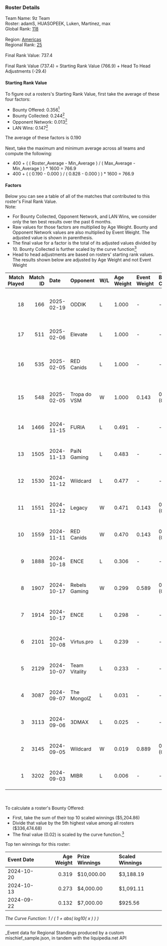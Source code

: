 ### Roster Details<br />
Team Name: 9z Team<br />
Roster: adamS, HUASOPEEK, Luken, Martinez, max<br />
Global Rank: [118](../../standings_global_2025_03_01.md)<br />
<br />
Region: [Americas]( ../../standings_americas_2025_03_01.md)<br />
Regional Rank: [25]( ../../standings_americas_2025_03_01.md)<br />
<br />
Final Rank Value:  737.4<br />
<br />
Final Rank Value (737.4) = Starting Rank Value (766.9) + Head To Head Adjustments (-29.4)<br />

#### Starting Rank Value<br />
To figure out a rosters's Starting Rank Value, first take the average of these four factors:<br />
- Bounty Offered: 0.356[<sup>1</sup>](#table2)
- Bounty Collected: 0.244[<sup>2</sup>](#table1)
- Opponent Network: 0.013[<sup>2</sup>](#table1)
- LAN Wins: 0.147[<sup>2</sup>](#table1)

The average of these factors is 0.190<br />
<br />
Next, take the maximum and minimum average across all teams and compute the following:<br />
- 400 + ( ( Roster_Average - Min_Average ) / ( Max_Average - Min_Average ) ) * 1600 = 766.9
- 400 + ( ( 0.190 - 0.000 ) / ( 0.828 - 0.000 ) ) * 1600 = 766.9


#### Factors<br />
Below you can see a table of all of the matches that contributed to this roster's Final Rank Value.<br />
Note:<br />

- For Bounty Collected, Opponent Network, and LAN Wins, we consider only the ten best results over the past 6 months.
- Raw values for those factors are multiplied by Age Weight. Bounty and Opponent Network values are also multiplied by Event Weight. The adjusted value is shown in parenthesis.
- The final value for a factor is the total of its adjusted values divided by 10. Bounty Collected is further scaled by the curve function[<sup>3</sup>](#curveFunction)
- Head to head adjustments are based on rosters' starting rank values. The results shown below are adjusted by Age Weight and not Event Weight
<span id="table1"></span><br />


| Match Played | Match ID | Date       | Opponent      | W/L | Age Weight | Event Weight | Bounty Collected | Opponent Network | LAN Wins  | H2H Adj. | Roster                                 |
| -: | -: | :- | :- | :- | :- | :- | :- | :- | :- | -: | :- |
|           18 |      166 | 2025-02-19 | ODDIK         | L   | 1.000      | -            | -                | -                | -         |   -12.16 | adamS, HUASOPEEK, Luken, Martinez, max |
|           17 |      511 | 2025-02-06 | Elevate       | L   | 1.000      | -            | -                | -                | -         |   -24.55 | HUASOPEEK, Luken, Martinez, max, yel   |
|           16 |      535 | 2025-02-05 | RED Canids    | L   | 1.000      | -            | -                | -                | -         |   -12.72 | dgt, HUASOPEEK, Luken, Martinez, max   |
|           15 |      548 | 2025-02-05 | Tropa do VSM  | W   | 1.000      | 0.143        | 0.000 (0.000)    | 0.000 (0.000)    | 0 (0.000) |     3.24 | dgt, HUASOPEEK, Luken, Martinez, max   |
|           14 |     1466 | 2024-11-15 | FURIA         | L   | 0.491      | -            | -                | -                | -         |    -0.41 | buda, dgt, HUASOPEEK, Martinez, max    |
|           13 |     1505 | 2024-11-13 | PaiN Gaming   | L   | 0.483      | -            | -                | -                | -         |    -0.17 | buda, dgt, HUASOPEEK, Martinez, max    |
|           12 |     1530 | 2024-11-12 | Wildcard      | L   | 0.477      | -            | -                | -                | -         |    -0.75 | buda, dgt, HUASOPEEK, Martinez, max    |
|           11 |     1551 | 2024-11-12 | Legacy        | W   | 0.471      | 0.143        | 0.033 (0.002)    | 0.669 (0.045)    | 1 (0.471) |     9.02 | buda, dgt, HUASOPEEK, Martinez, max    |
|           10 |     1559 | 2024-11-11 | RED Canids    | W   | 0.470      | 0.143        | 0.020 (0.001)    | 0.248 (0.017)    | 1 (0.470) |     8.96 | buda, dgt, HUASOPEEK, Martinez, max    |
|            9 |     1888 | 2024-10-18 | ENCE          | L   | 0.306      | -            | -                | -                | -         |    -2.23 | buda, dgt, HUASOPEEK, Martinez, max    |
|            8 |     1907 | 2024-10-17 | Rebels Gaming | W   | 0.299      | 0.589        | 0.009 (0.002)    | 0.318 (0.056)    | 1 (0.299) |     4.02 | buda, dgt, HUASOPEEK, Martinez, max    |
|            7 |     1914 | 2024-10-17 | ENCE          | L   | 0.298      | -            | -                | -                | -         |    -2.18 | buda, dgt, HUASOPEEK, Martinez, max    |
|            6 |     2101 | 2024-10-08 | Virtus.pro    | L   | 0.239      | -            | -                | -                | -         |    -0.06 | buda, dgt, HUASOPEEK, Martinez, max    |
|            5 |     2129 | 2024-10-07 | Team Vitality | L   | 0.233      | -            | -                | -                | -         |    -0.01 | buda, dgt, HUASOPEEK, Martinez, max    |
|            4 |     3087 | 2024-09-07 | The MongolZ   | L   | 0.031      | -            | -                | -                | -         |    -0.00 | buda, dgt, HUASOPEEK, Martinez, max    |
|            3 |     3113 | 2024-09-06 | 3DMAX         | L   | 0.025      | -            | -                | -                | -         |    -0.01 | buda, dgt, HUASOPEEK, Martinez, max    |
|            2 |     3145 | 2024-09-05 | Wildcard      | W   | 0.019      | 0.889        | 0.176 (0.003)    | 0.528 (0.009)    | 1 (0.019) |     0.57 | buda, dgt, HUASOPEEK, Martinez, max    |
|            1 |     3202 | 2024-09-03 | MIBR          | L   | 0.006      | -            | -                | -                | -         |    -0.01 | buda, dgt, HUASOPEEK, Martinez, max    |

<br />
<span id="table2"></span><br />
To calculate a roster's Bounty Offered:<br />

- First, take the sum of their top 10 scaled winnings ($5,204.86)
- Divide that value by the 5th highest value among all rosters ($336,474.68)
- The final value (0.02) is scaled by the curve function.[<sup>3</sup>](#curveFunction)

Top ten winnings for this roster:<br />

| Event Date | Age Weight | Prize Winnings | Scaled Winnings |
| :- | -: | :- | :- |
| 2024-10-20 |      0.319 | $10,000.00     | $3,188.19       |
| 2024-10-13 |      0.273 | $4,000.00      | $1,091.11       |
| 2024-09-22 |      0.132 | $7,000.00      | $925.56         |


<span id="curveFunction"></span>_The Curve Function: 1 / ( 1 + abs( log10( x ) ) )_<br />

---
_Event data for Regional Standings produced by a custom mischief_sample.json, in tandem with the liquipedia.net API<br />
